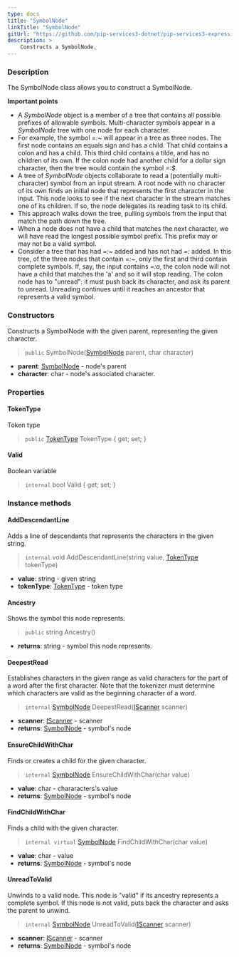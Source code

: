 ```yaml
---
type: docs
title: "SymbolNode"
linkTitle: "SymbolNode"
gitUrl: "https://github.com/pip-services3-dotnet/pip-services3-expressions-dotnet"
description: > 
    Constructs a SymbolNode.
---
```


### Description
The SymbolNode class allows you to construct a SymbolNode.

**Important points**

- A *SymbolNode* object is a member of a tree that contains all possible prefixes of allowable symbols. Multi-character symbols appear in a *SymbolNode* tree with one node for each character.
- For example, the symbol *=:~* will appear in a tree as three nodes. The first node contains an equals sign and has a child. That child contains a colon and has a child. This third child contains a tilde, and has no children of its own. If the colon node had another child for a dollar sign character, then the tree would contain the symbol *=:$*.
- A tree of *SymbolNode* objects collaborate to read a (potentially multi-character) symbol from an input stream. A root node with no character of its own finds an initial node
that represents the first character in the input. This node looks to see if the next character in the stream matches one of its children. If so, the node delegates its reading task to its child.
- This approach walks down the tree, pulling symbols from the input that match the path down the tree.
- When a node does not have a child that matches the next character, we will have read the longest possible symbol prefix. This prefix may or may not be a valid symbol.
- Consider a tree that has had *=:~* added and has not had *=:* added. In this tree, of the three nodes that contain *=:~*, only the first and third contain
complete symbols. If, say, the input contains *=:a*, the colon node will not have a child that matches the 'a' and so it will stop reading. The colon node has to "unread": it must push back its character, and ask its parent to unread. Unreading continues until it reaches an ancestor that represents a valid symbol.

### Constructors
Constructs a SymbolNode with the given parent, representing the given character.

> `public` SymbolNode([SymbolNode]() parent, char character)

- **parent**: [SymbolNode]() - node's parent
- **character**: char - node's associated character.


### Properties

#### TokenType
Token type
> `public` [TokenType](../../token_type) TokenType { get; set; }


#### Valid
Boolean variable 

> `internal` bool Valid { get; set; }


### Instance methods


#### AddDescendantLine
Adds a line of descendants that represents the characters in the given string.

> `internal` void AddDescendantLine(string value, [TokenType](../../token_type) tokenType)

- **value**: string - given string
- **tokenType**: [TokenType](../../token_type) - token type

#### Ancestry
Shows the symbol this node represents.

> `public` string Ancestry()

- **returns**: string - symbol this node represents.

#### DeepestRead
Establishes characters in the given range as valid characters for the part of a word after the first character. Note that the tokenizer must determine which characters are valid as the beginning character of a word.

> `internal` [SymbolNode]() DeepestRead([IScanner](../../../io/iscanner) scanner)

- **scanner**: [IScanner](../../../io/iscanner) - scanner
- **returns**: [SymbolNode]() - symbol's node


#### EnsureChildWithChar
Finds or creates a child for the given character.

> `internal` [SymbolNode]() EnsureChildWithChar(char value)

- **value**: char - chararacters's value
- **returns**: [SymbolNode]() - symbol's node


#### FindChildWithChar
Finds a child with the given character.

> `internal virtual` [SymbolNode]() FindChildWithChar(char value)

- **value**: char - value
- **returns**: [SymbolNode]() - symbol's node


#### UnreadToValid
Unwinds to a valid node. This node is "valid" if its ancestry represents a complete symbol.
If this node is not valid, puts back the character and asks the parent to unwind.

> `internal` [SymbolNode]() UnreadToValid([IScanner](../../../io/iscanner) scanner)

- **scanner**: [IScanner](../../../io/iscanner) - scanner
- **returns**: [SymbolNode]() - symbol's node
